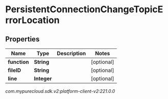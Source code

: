 # PersistentConnectionChangeTopicErrorLocation


## Properties

| Name | Type | Description | Notes |
| ------------ | ------------- | ------------- | ------------- |
| **function** | **String** |  |  [optional] |
| **fileID** | **String** |  |  [optional] |
| **line** | **Integer** |  |  [optional] |




_com.mypurecloud.sdk.v2:platform-client-v2:221.0.0_
